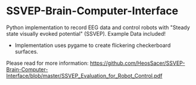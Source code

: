 # SSVEP-Brain-Computer-Interface
Python implementation to record EEG data and control robots with "Steady state visually evoked potential" (SSVEP). Example Data included!

- Implementation uses pygame to create flickering checkerboard surfaces.

Please read for more information:
https://github.com/HeosSacer/SSVEP-Brain-Computer-Interface/blob/master/SSVEP_Evaluation_for_Robot_Control.pdf
